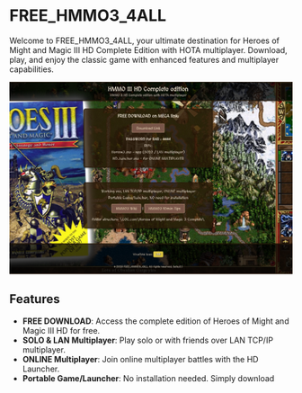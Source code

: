 # FREE_HMMO3_4ALL

Welcome to FREE_HMMO3_4ALL, your ultimate destination for Heroes of Might and Magic III HD Complete Edition with HOTA multiplayer. Download, play, and enjoy the classic game with enhanced features and multiplayer capabilities.

![HMMO3 Screenshot](assets/scrHM3.png)

## Features
- **FREE DOWNLOAD**: Access the complete edition of Heroes of Might and Magic III HD for free.
- **SOLO & LAN Multiplayer**: Play solo or with friends over LAN TCP/IP multiplayer.
- **ONLINE Multiplayer**: Join online multiplayer battles with the HD Launcher.
- **Portable Game/Launcher**: No installation needed. Simply download 

